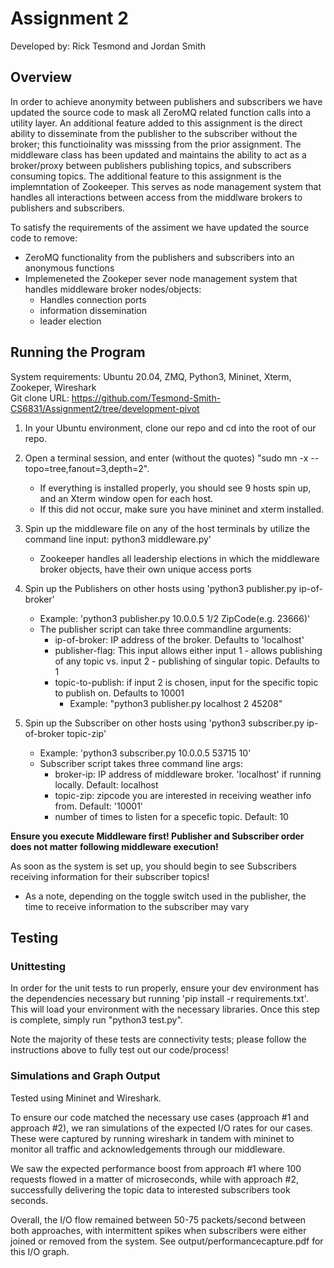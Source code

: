 # Assignment 2
Developed by: Rick Tesmond and Jordan Smith

## Overview
In order to achieve anonymity between publishers and subscribers we have updated the source code to mask all ZeroMQ related function calls into a utility layer. An additional feature added to this assignment is the direct ability to disseminate from the publisher to the subscriber without the broker; this functioinality was misssing from the prior assignment. The middleware class has been updated and maintains the ability to act as a broker/proxy between publishers publishing topics, and subscribers consuming topics. The additional feature to this assignment is the implemntation of Zookeeper. This serves as node management system that handles all interactions between access from the middlware brokers to publishers and subscribers. 

To satisfy the requirements of the assiment we have updated the source code to remove:
- ZeroMQ functionality from the publishers and subscribers into an anonymous functions
- Implemeneted the Zookeper sever node management system that handles middleware broker nodes/objects: 
   * Handles connection ports
   * information dissemination
   * leader election

## Running the Program
System requirements: Ubuntu 20.04, ZMQ, Python3, Mininet, Xterm, Zookeper, Wireshark \
Git clone URL: https://github.com/Tesmond-Smith-CS6831/Assignment2/tree/development-pivot

1. In your Ubuntu environment, clone our repo and cd into the root of our repo.

2. Open a terminal session, and enter (without the quotes) "sudo mn -x --topo=tree,fanout=3,depth=2".
   * If everything is installed properly, you should see 9 hosts spin up, and an Xterm window open for each host.
    * If this did not occur, make sure you have mininet and xterm installed.
    
3. Spin up the middleware file on any of the host terminals by utilize the command line input: python3 middleware.py'
    * Zookeeper handles all leadership elections in which the middleware broker objects, have their own unique access ports 
    
4. Spin up the Publishers on other hosts using 'python3 publisher.py ip-of-broker'
   * Example: 'python3 publisher.py 10.0.0.5 1/2 ZipCode(e.g. 23666)'
   * The publisher script can take three commandline arguments: 
      * ip-of-broker: IP address of the broker. Defaults to 'localhost'
      * publisher-flag: This input allows either input 1 - allows publishing of any topic vs. input 2 - publishing of singular topic. Defaults to 1
      * topic-to-publish: if input 2 is chosen, input for the specific topic to publish on. Defaults to 10001
          * Example: "python3 publisher.py localhost 2 45208"
    
5. Spin up the Subscriber on other hosts using 'python3 subscriber.py ip-of-broker topic-zip'
   * Example: 'python3 subscriber.py 10.0.0.5 53715 10' 
   * Subscriber script takes three command line args:
     * broker-ip: IP address of middleware broker. 'localhost' if running locally. Default: localhost
     * topic-zip: zipcode you are interested in receiving weather info from. Default: '10001'
     * number of times to listen for a specefic topic. Default: 10
    
**Ensure you execute Middleware first! Publisher and Subscriber order does not matter following middleware execution!**
    
As soon as the system is set up, you should begin to see Subscribers receiving information for their subscriber topics!
 * As a note, depending on the toggle switch used in the publisher, the time to receive information to the subscriber may vary

## Testing
### Unittesting
In order for the unit tests to run properly, ensure your dev environment has the dependencies necessary but running 'pip install -r requirements.txt'. This will load your environment with the necessary libraries.
Once this step is complete, simply run "python3 test.py".

Note the majority of these tests are connectivity tests; please follow the instructions above to fully test out our code/process!

### Simulations and Graph Output
Tested using Mininet and Wireshark.

To ensure our code matched the necessary use cases (approach #1 and approach #2), we ran simulations of the expected I/O rates for our cases. These were captured by running wireshark in tandem with mininet to monitor all traffic and acknowledgements through our middleware.

We saw the expected performance boost from approach #1 where 100 requests flowed in a matter of microseconds, while with approach #2, successfully delivering the topic data to interested subscribers took seconds.

Overall, the I/O flow remained between 50-75 packets/second between both approaches, with intermittent spikes when subscribers were either joined or removed from the system. See output/performancecapture.pdf for this I/O graph.



